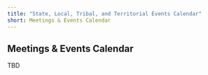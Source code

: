 ```yaml
---
title: "State, Local, Tribal, and Territorial Events Calendar"
short: Meetings & Events Calendar
---
```


## Meetings & Events Calendar

TBD
